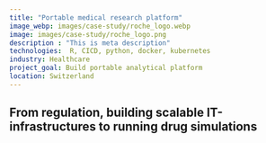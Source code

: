 ```yaml
---
title: "Portable medical research platform"
image_webp: images/case-study/roche_logo.webp
image: images/case-study/roche_logo.png
description : "This is meta description"
technologies:  R, CICD, python, docker, kubernetes
industry: Healthcare
project_goal: Build portable analytical platform 
location: Switzerland
---
```



## From regulation, building scalable IT-infrastructures to running drug simulations
